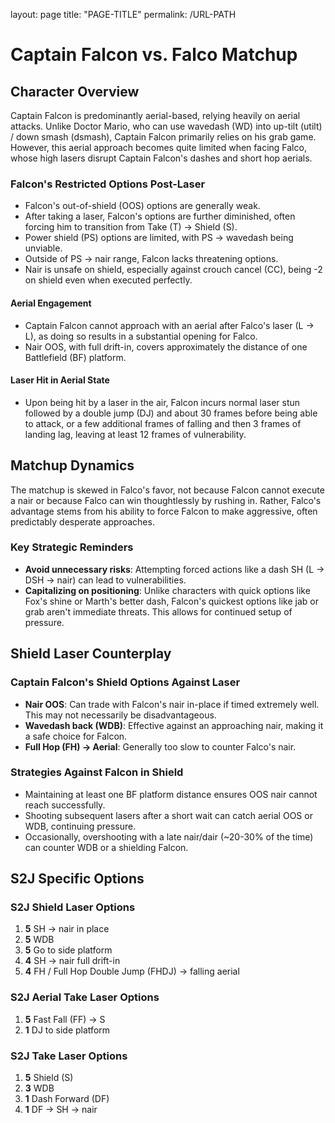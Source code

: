layout: page
title: "PAGE-TITLE"
permalink: /URL-PATH

# Captain Falcon vs. Falco Matchup

## Character Overview

Captain Falcon is predominantly aerial-based, relying heavily on aerial attacks. Unlike Doctor Mario, who can use wavedash (WD) into up-tilt (utilt) / down smash (dsmash), Captain Falcon primarily relies on his grab game. However, this aerial approach becomes quite limited when facing Falco, whose high lasers disrupt Captain Falcon's dashes and short hop aerials.

### Falcon's Restricted Options Post-Laser

- Falcon's out-of-shield (OOS) options are generally weak.
- After taking a laser, Falcon's options are further diminished, often forcing him to transition from Take (T) -> Shield (S).
- Power shield (PS) options are limited, with PS -> wavedash being unviable.
- Outside of PS -> nair range, Falcon lacks threatening options.
- Nair is unsafe on shield, especially against crouch cancel (CC), being -2 on shield even when executed perfectly.

#### Aerial Engagement

- Captain Falcon cannot approach with an aerial after Falco's laser (L -> L), as doing so results in a substantial opening for Falco.
- Nair OOS, with full drift-in, covers approximately the distance of one Battlefield (BF) platform.

#### Laser Hit in Aerial State

- Upon being hit by a laser in the air, Falcon incurs normal laser stun followed by a double jump (DJ) and about 30 frames before being able to attack, or a few additional frames of falling and then 3 frames of landing lag, leaving at least 12 frames of vulnerability.

## Matchup Dynamics

The matchup is skewed in Falco's favor, not because Falcon cannot execute a nair or because Falco can win thoughtlessly by rushing in. Rather, Falco's advantage stems from his ability to force Falcon to make aggressive, often predictably desperate approaches.

### Key Strategic Reminders

- **Avoid unnecessary risks**: Attempting forced actions like a dash SH (L -> DSH -> nair) can lead to vulnerabilities.
- **Capitalizing on positioning**: Unlike characters with quick options like Fox's shine or Marth's better dash, Falcon's quickest options like jab or grab aren't immediate threats. This allows for continued setup of pressure.

## Shield Laser Counterplay

### Captain Falcon's Shield Options Against Laser

- **Nair OOS**: Can trade with Falcon's nair in-place if timed extremely well. This may not necessarily be disadvantageous.
- **Wavedash back (WDB)**: Effective against an approaching nair, making it a safe choice for Falcon.
- **Full Hop (FH) -> Aerial**: Generally too slow to counter Falco's nair.

### Strategies Against Falcon in Shield

- Maintaining at least one BF platform distance ensures OOS nair cannot reach successfully.
- Shooting subsequent lasers after a short wait can catch aerial OOS or WDB, continuing pressure.
- Occasionally, overshooting with a late nair/dair (~20-30% of the time) can counter WDB or a shielding Falcon.

## S2J Specific Options

### S2J Shield Laser Options

1. **5** SH -> nair in place
2. **5** WDB
3. **5** Go to side platform
4. **4** SH -> nair full drift-in
5. **4** FH / Full Hop Double Jump (FHDJ) -> falling aerial

### S2J Aerial Take Laser Options

1. **5** Fast Fall (FF) -> S
2. **1** DJ to side platform

### S2J Take Laser Options

1. **5** Shield (S)
2. **3** WDB
3. **1** Dash Forward (DF)
4. **1** DF -> SH -> nair
